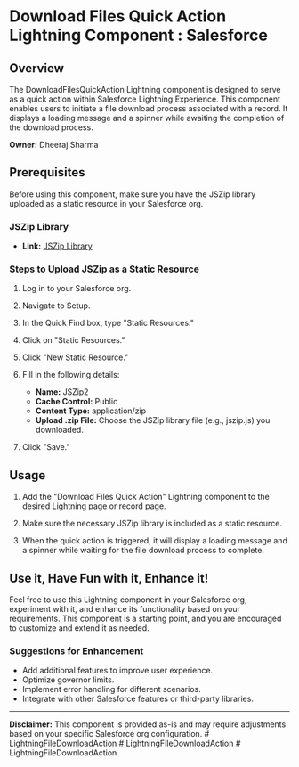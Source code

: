 # Download Files Quick Action Lightning Component : Salesforce

## Overview

The DownloadFilesQuickAction Lightning component is designed to serve as a quick action within Salesforce Lightning Experience. This component enables users to initiate a file download process associated with a record. It displays a loading message and a spinner while awaiting the completion of the download process.

**Owner:** Dheeraj Sharma

## Prerequisites

Before using this component, make sure you have the JSZip library uploaded as a static resource in your Salesforce org.

### JSZip Library

- **Link:** [JSZip Library](https://cdnjs.com/libraries/jszip)

### Steps to Upload JSZip as a Static Resource

1. Log in to your Salesforce org.

2. Navigate to Setup.

3. In the Quick Find box, type "Static Resources."

4. Click on "Static Resources."

5. Click "New Static Resource."

6. Fill in the following details:

   - **Name:** JSZip2
   - **Cache Control:** Public
   - **Content Type:** application/zip
   - **Upload .zip File:** Choose the JSZip library file (e.g., jszip.js) you downloaded.

7. Click "Save."

## Usage

1. Add the "Download Files Quick Action" Lightning component to the desired Lightning page or record page.

2. Make sure the necessary JSZip library is included as a static resource.

3. When the quick action is triggered, it will display a loading message and a spinner while waiting for the file download process to complete.

## Use it, Have Fun with it, Enhance it!

Feel free to use this Lightning component in your Salesforce org, experiment with it, and enhance its functionality based on your requirements. This component is a starting point, and you are encouraged to customize and extend it as needed.

### Suggestions for Enhancement

- Add additional features to improve user experience.
- Optimize governor limits.
- Implement error handling for different scenarios.
- Integrate with other Salesforce features or third-party libraries.

---

**Disclaimer:** This component is provided as-is and may require adjustments based on your specific Salesforce org configuration.
#   L i g h t n i n g F i l e D o w n l o a d A c t i o n  
 #   L i g h t n i n g F i l e D o w n l o a d A c t i o n  
 #   L i g h t n i n g F i l e D o w n l o a d A c t i o n  
 